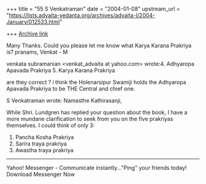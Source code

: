 +++
title = "55 S Venkatraman"
date = "2004-01-08"
upstream_url = "https://lists.advaita-vedanta.org/archives/advaita-l/2004-January/012533.html"

+++
[Archive link](https://lists.advaita-vedanta.org/archives/advaita-l/2004-January/012533.html)

Many Thanks. Could you please let me know what Karya Karana Prakriya is? pranams, Venkat - M

venkata subramanian <venkat_advaita at yahoo.com> wrote:4. Adhyaropa Apavada Prakriya
5. Karya Karana Prakriya

are they correct ? i think the Holenarsipur Swamiji holds the Adhyaropa Apavada Prakriya to be THE Central and chief one.

S Venkatraman wrote:
Namasthe Kathirasanji,

While Shri. Lundgren has replied your question about the book, I have a more mundane clarification to seek from you on the five prakriyas themselves. I could think of only 3:

1. Pancha Kosha Prakriya
2. Sarira traya prakriya
3. Awastha traya prakriya



---------------------------------
  Yahoo! Messenger - Communicate instantly..."Ping" your friends today! Download Messenger Now

